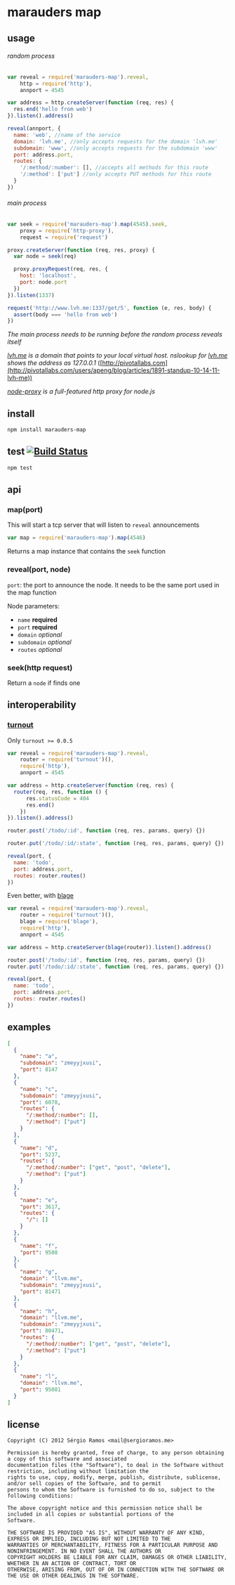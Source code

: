 # marauders map

## usage

###### random process

```js
var reveal = require('marauders-map').reveal,
    http = require('http'),
    annport = 4545

var address = http.createServer(function (req, res) {
  res.end('hello from web')
}).listen().address()

reveal(annport, {
  name: 'web', //name of the service
  domain: 'lvh.me', //only accepts requests for the domain 'lvh.me'
  subdomain: 'www', //only accepts requests for the subdomain 'www'
  port: address.port,
  routes: {
    '/:method/:number': [], //accepts all methods for this route
    '/:method': ['put'] //only accepts PUT methods for this route
  }
})
```

###### main process

```js
var seek = require('marauders-map').map(4545).seek,
    proxy = require('http-proxy'),
    request = require('request')

proxy.createServer(function (req, res, proxy) {
  var node = seek(req)

  proxy.proxyRequest(req, res, {
    host: 'localhost',
    port: node.port
  })
}).listen(1337)

request('http://www.lvh.me:1337/get/5', function (e, res, body) {
  assert(body === 'hello from web')
})
```

*The main process needs to be running before the random process reveals itself*

*[lvh.me](http://lvh.me) is a domain that points to your local virtual host. nslookup for [lvh.me](http://lvh.me) shows the address as 127.0.0.1* ([http://pivotallabs.com](http://pivotallabs.com/users/apeng/blog/articles/1891-standup-10-14-11-lvh-me))

*[node-proxy](https://github.com/nodejitsu/node-http-proxy) is a full-featured http proxy for node.js*

## install
```bash
npm install marauders-map
```

## test [![Build Status](https://secure.travis-ci.org/ramitos/marauders-map.png)](http://travis-ci.org/ramitos/marauders-map)
```bash
npm test
```

## api

### map(port)
This will start a tcp server that will listen to `reveal` announcements

```js
var map = require('marauders-map').map(4546)
```

Returns a map instance that contains the `seek` function

### reveal(port, node)
`port`: the port to announce the node. It needs to be the same port used in the map function

Node parameters:
 * `name` **required**
 * `port` **required**
 * `domain` *optional*
 * `subdomain` *optional*
 * `routes` *optional*

### seek(http request)

Return a `node` if finds one

## interoperability

### [turnout](https://github.com/ramitos/turnout)

Only `turnout >= 0.0.5`

```js
var reveal = require('marauders-map').reveal,
    router = require('turnout')(),
    require('http'),
    annport = 4545

var address = http.createServer(function (req, res) {
  router(req, res, function () {
      res.statusCode = 404
      res.end()
    })
}).listen().address()

router.post('/todo/:id', function (req, res, params, query) {})

router.put('/todo/:id/:state', function (req, res, params, query) {})

reveal(port, {
  name: 'todo',
  port: address.port,
  routes: router.routes()
})
```

Even better, with [blage](https://github.com/ramitos/blage)

```js
var reveal = require('marauders-map').reveal,
    router = require('turnout')(),
    blage = require('blage'),
    require('http'),
    annport = 4545

var address = http.createServer(blage(router)).listen().address()

router.post('/todo/:id', function (req, res, params, query) {})
router.put('/todo/:id/:state', function (req, res, params, query) {})

reveal(port, {
  name: 'todo',
  port: address.port,
  routes: router.routes()
})
```

## examples

```json
[
  {
    "name": "a",
    "subdomain": "zmeyyjxusi",
    "port": 8147
  },
  {
    "name": "c",
    "subdomain": "zmeyyjxusi",
    "port": 6078,
    "routes": {
      "/:method/:number": [],
      "/:method": ["put"]
    }
  },
  {
    "name": "d",
    "port": 5237,
    "routes": {
      "/:method/:number": ["get", "post", "delete"],
      "/:method": ["put"]
    }
  },
  {
    "name": "e",
    "port": 3617,
    "routes": {
      "/": []
    }
  },
  {
    "name": "f",
    "port": 9508
  },
  {
    "name": "g",
    "domain": "llvm.me",
    "subdomain": "zmeyyjxusi",
    "port": 81471
  },
  {
    "name": "h",
    "domain": "llvm.me",
    "subdomain": "zmeyyjxusi",
    "port": 80471,
    "routes": {
      "/:method/:number": ["get", "post", "delete"],
      "/:method": ["put"]
    }
  },
  {
    "name": "l",
    "domain": "llvm.me",
    "port": 95081
  }
]
```

## license
    Copyright (C) 2012 Sérgio Ramos <mail@sergioramos.me>

    Permission is hereby granted, free of charge, to any person obtaining a copy of this software and associated
    documentation files (the "Software"), to deal in the Software without restriction, including without limitation the
    rights to use, copy, modify, merge, publish, distribute, sublicense, and/or sell copies of the Software, and to permit
    persons to whom the Software is furnished to do so, subject to the following conditions:

    The above copyright notice and this permission notice shall be included in all copies or substantial portions of the
    Software.

    THE SOFTWARE IS PROVIDED "AS IS", WITHOUT WARRANTY OF ANY KIND, EXPRESS OR IMPLIED, INCLUDING BUT NOT LIMITED TO THE
    WARRANTIES OF MERCHANTABILITY, FITNESS FOR A PARTICULAR PURPOSE AND NONINFRINGEMENT. IN NO EVENT SHALL THE AUTHORS OR
    COPYRIGHT HOLDERS BE LIABLE FOR ANY CLAIM, DAMAGES OR OTHER LIABILITY, WHETHER IN AN ACTION OF CONTRACT, TORT OR
    OTHERWISE, ARISING FROM, OUT OF OR IN CONNECTION WITH THE SOFTWARE OR THE USE OR OTHER DEALINGS IN THE SOFTWARE.